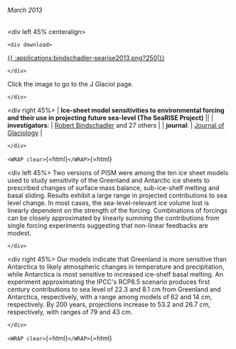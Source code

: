 ###### March 2013

\<div left 45% centeralign\>

```{=html}
<div download>
```
[{{
:applications:bindschadler-searise2013.png?250\|}}](http://www.igsoc.org/journal/59/214/j12J125.html)

```{=html}
</div>
```
Click the image to go to the J Glaciol page.

```{=html}
</div>
```
\<div right 45%\> \| **Ice-sheet model sensitivities to environmental
forcing and their use in projecting future sea-level (The SeaRISE
Project)** \|\| \| **investigators**: \| [Robert
Bindschadler](http://neptune.gsfc.nasa.gov/personnel/index.php?id=302)
and 27 others \| \| **journal**: \| [Journal of
Glaciology](http://www.igsoc.org/journal/) \|

```{=html}
</div>
```
`<WRAP clear>`{=html}`</WRAP>`{=html}

\<div left 45%\> Two versions of PISM were among the ten ice sheet
models used to study sensitivity of the Greenland and Antarctic ice
sheets to prescribed changes of surface mass balance, sub-ice-shelf
melting and basal sliding. Results exhibit a large range in projected
contributions to sea level change. In most cases, the sea-level-relevant
ice volume lost is linearly dependent on the strength of the forcing.
Combinations of forcings can be closely approximated by linearly summing
the contributions from single forcing experiments suggesting that
non-linear feedbacks are modest.

```{=html}
</div>
```
\<div right 45%\> Our models indicate that Greenland is more sensitive
than Antarctica to likely atmospheric changes in temperature and
precipitation, while Antarctica is most sensitive to increased ice-shelf
basal melting. An experiment approximating the IPCC's RCP8.5 scenario
produces first century contributions to sea level of 22.3 and 8.1 cm
from Greenland and Antarctica, respectively, with a range among models
of 62 and 14 cm, respectively. By 200 years, projections increase to
53.2 and 26.7 cm, respectively, with ranges of 79 and 43 cm.

```{=html}
</div>
```
`<WRAP clear>`{=html}`</WRAP>`{=html}
